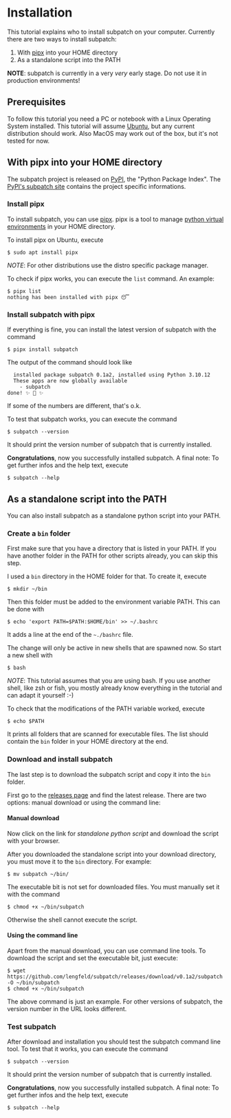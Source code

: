 # Installation

This tutorial explains who to install subpatch on your computer. Currently
there are two ways to install subpatch:

1. With [pipx](https://pipx.pypa.io/stable/) into your HOME directory
2. As a standalone script into the PATH

**NOTE**: subpatch is currently in a very *very* early stage. Do not use it in
production environments!


## Prerequisites

To follow this tutorial you need a PC or notebook with a Linux Operating
System installed. This tutorial will assume [Ubuntu](https://ubuntu.com/), but
any current distribution should work. Also MacOS may work out of the box, but
it's not tested for now.


## With pipx into your HOME directory

The subpatch project is released on [PyPI](https://pypi.org/), the "Python
Package Index". The [PyPI's subpatch site](https://pypi.org/project/subpatch/)
contains the project specific informations.


### Install pipx

To install subpatch, you can use [pipx](https://pipx.pypa.io/). pipx is a tool
to manage [python virtual
environments](https://docs.python.org/3/tutorial/venv.html) in your HOME
directory.

To install pipx on Ubuntu, execute

``` console
$ sudo apt install pipx
```

*NOTE*: For other distributions use the distro specific package manager.

To check if pipx works, you can execute the `list` command. An example:

``` console
$ pipx list
nothing has been installed with pipx 😴
```


### Install subpatch with pipx

If everything is fine, you can install the latest version of subpatch with the command

``` console
$ pipx install subpatch
```

The output of the command should look like

``` console
  installed package subpatch 0.1a2, installed using Python 3.10.12
  These apps are now globally available
    - subpatch
done! ✨ 🌟 ✨
```

If some of the numbers are different, that's o.k.

To test that subpatch works, you can execute the command

``` console
$ subpatch --version
```

It should print the version number of subpatch that is currently installed.

**Congratulations**, now you successfully installed subpatch. A final note: To
get further infos and the help text, execute

``` console
$ subpatch --help
```


## As a standalone script into the PATH

You can also install subpatch as a standalone python script into your PATH.


### Create a `bin` folder

First make sure that you have a directory that is listed in your PATH. If you
have another folder in the PATH for other scripts already, you can skip this
step.

I used a `bin` directory in the HOME folder for that. To create it, execute

``` console
$ mkdir ~/bin
```

Then this folder must be added to the environment variable PATH. This can be
done with

``` console
$ echo 'export PATH=$PATH:$HOME/bin' >> ~/.bashrc
```

It adds a line at the end of the `~./bashrc` file.

The change will only be active in new shells that are spawned now. So start a new shell with

``` console
$ bash
```

*NOTE*: This tutorial assumes that you are using bash. If you use another
shell, like zsh or fish, you mostly already know everything in the tutorial and
can adapt it yourself :-)

To check that the modifications of the PATH variable worked, execute

``` console
$ echo $PATH
```

It prints all folders that are scanned for executable files. The list should
contain the `bin` folder in your HOME directory at the end.


### Download and install subpatch

The last step is to download the subpatch script and copy it into the `bin` folder.

First go to the [releases page](../ref/releases.md) and find the latest
release. There are two options: manual download or using the command line:

#### Manual download

Now click on the link for *standalone python script* and download the script
with your browser.

After you downloaded the standalone script into your download directory, you
must move it to the `bin` directory. For example:

``` console
$ mv subpatch ~/bin/
```

The executable bit is not set for downloaded files. You must manually set it
with the command

``` console
$ chmod +x ~/bin/subpatch
```

Otherwise the shell cannot execute the script.


#### Using the command line

Apart from the manual download, you can use command line tools. To download
the script and set the executable bit, just execute:

``` console
$ wget https://github.com/lengfeld/subpatch/releases/download/v0.1a2/subpatch -O ~/bin/subpatch
$ chmod +x ~/bin/subpatch
```

The above command is just an example. For other versions of subpatch, the
version number in the URL looks different.


### Test subpatch

After download and installation you should test the subpatch command line tool.
To test that it works, you can execute the command

``` console
$ subpatch --version
```

It should print the version number of subpatch that is currently installed.

**Congratulations**, now you successfully installed subpatch. A final note: To
get further infos and the help text, execute

``` console
$ subpatch --help
```
